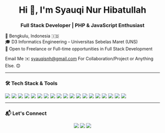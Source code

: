 <h1 align="center">Hi 👋, I'm Syauqi Nur Hibatullah</h1>
<h3 align="center">Full Stack Developer | PHP & JavaScript Enthusiast </h3>

📍 Bengkulu, Indonesia 🇮🇩  
🎓 D3 Informatics Engineering – Universitas Sebelas Maret (UNS)  
💼 Open to Freelance or Full-time opportunities in Full Stack Development

Email Me ✉️ syauqisnh@gmail.com For Collaboration/Project or Anything Else. 😊

---

### 🛠 Tech Stack & Tools

<p style="display: flex; flex-wrap: wrap; gap: 5px;">

<!-- Languages -->
<img src="https://img.shields.io/badge/HTML5-E34F26?style=flat&logo=html5&logoColor=white" />
<img src="https://img.shields.io/badge/CSS3-1572B6?style=flat&logo=css3&logoColor=white" />
<img src="https://img.shields.io/badge/JavaScript-F7DF1E?style=flat&logo=javascript&logoColor=black" />
<img src="https://img.shields.io/badge/TypeScript-3178C6?style=flat&logo=typescript&logoColor=white" />
<img src="https://img.shields.io/badge/PHP-777BB4?style=flat&logo=php&logoColor=white" />

<!-- Backend -->
<img src="https://img.shields.io/badge/Node.js-339933?style=flat&logo=node.js&logoColor=white" />
<img src="https://img.shields.io/badge/Express.js-000000?style=flat&logo=express&logoColor=white" />
<img src="https://img.shields.io/badge/NestJS-E0234E?style=flat&logo=nestjs&logoColor=white" />
<img src="https://img.shields.io/badge/Laravel-F05340?style=flat&logo=laravel&logoColor=white" />
<img src="https://img.shields.io/badge/CodeIgniter-E44D26?style=flat&logo=codeigniter&logoColor=white" />

<!-- Frontend -->
<img src="https://img.shields.io/badge/Vue.js-4FC08D?style=flat&logo=vue.js&logoColor=white" />
<img src="https://img.shields.io/badge/React-20232A?style=flat&logo=react&logoColor=61DAFB" />

<!-- Databases -->
<img src="https://img.shields.io/badge/MySQL-4479A1?style=flat&logo=mysql&logoColor=white" />
<img src="https://img.shields.io/badge/PostgreSQL-336791?style=flat&logo=postgresql&logoColor=white" />
<img src="https://img.shields.io/badge/Sequelize-52B0E7?style=flat&logo=sequelize&logoColor=white" />
<img src="https://img.shields.io/badge/Prisma-2D3748?style=flat&logo=prisma&logoColor=white" />

<!-- Tools -->
<img src="https://img.shields.io/badge/Postman-FF6C37?style=flat&logo=postman&logoColor=white" />
<img src="https://img.shields.io/badge/Git-F05032?style=flat&logo=git&logoColor=white" />
<img src="https://img.shields.io/badge/VS Code-007ACC?style=flat&logo=visual-studio-code&logoColor=white" />

</p>

---

### 📬 Let's Connect

<p align="center">
  <a href="https://instagram.com/syauqi.nh"><img src="https://img.shields.io/badge/@syauqi.nh-E4405F?style=for-the-badge&logo=instagram&logoColor=white" /></a>
  <a href="mailto:syauqisnh@gmail.com"><img src="https://img.shields.io/badge/Gmail-syauqisnh@gmail.com-D14836?style=for-the-badge&logo=gmail&logoColor=white" /></a>
  <a href="https://www.linkedin.com/in/syauqi-nur-hibatullah-616497221/"><img src="https://img.shields.io/badge/LinkedIn-0077B5?style=for-the-badge&logo=linkedin&logoColor=white" /></a>
</p>
